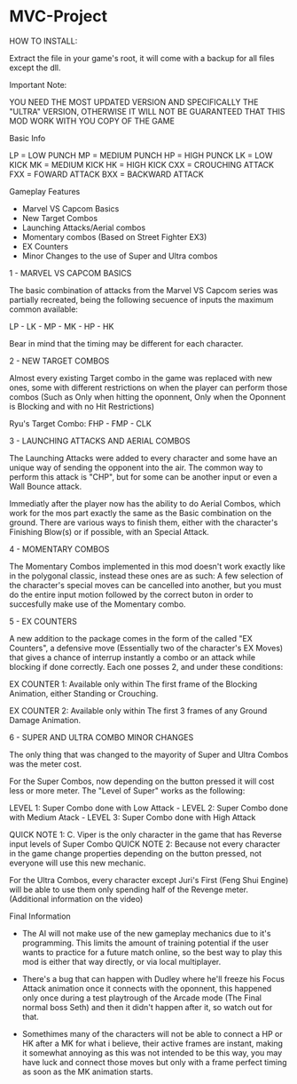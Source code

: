 # MVC-Project


HOW TO INSTALL:

Extract the file in your game's root, it will come with a backup for all files except the dll.



Important Note:

YOU NEED THE MOST UPDATED VERSION AND SPECIFICALLY THE "ULTRA" VERSION, OTHERWISE IT WILL NOT BE GUARANTEED THAT THIS MOD WORK WITH YOU COPY OF THE GAME



Basic Info

LP = LOW PUNCH
MP = MEDIUM PUNCH
HP = HIGH PUNCK
LK = LOW KICK
MK = MEDIUM KICK
HK = HIGH KICK
CXX = CROUCHING ATTACK
FXX = FOWARD ATTACK
BXX = BACKWARD ATTACK



Gameplay Features

- Marvel VS Capcom Basics
- New Target Combos
- Launching Attacks/Aerial combos
- Momentary combos (Based on Street Fighter EX3)
- EX Counters
- Minor Changes to the use of Super and Ultra combos




1 - MARVEL VS CAPCOM BASICS


The basic combination of attacks from the Marvel VS Capcom series was partially recreated, being the following secuence of inputs the maximum common available:

LP - LK - MP - MK - HP - HK

Bear in mind that the timing may be different for each character.



2 - NEW TARGET COMBOS


Almost every existing Target combo in the game was replaced with new ones, some with different restrictions on when the player can perform those combos
(Such as Only when hitting the oponnent, Only when the Oponnent is Blocking and with no Hit Restrictions)

Ryu's Target Combo: FHP - FMP - CLK



3 - LAUNCHING ATTACKS AND AERIAL COMBOS


The Launching Attacks were added to every character and some have an unique way of sending the opponent into the air. The common way to perform this attack is "CHP", but for some can be another input or even a Wall Bounce attack.

Immediatly after the player now has the ability to do Aerial Combos, which work for the mos part exactly the same as the Basic combination on the ground.
There are various ways to finish them, either with the character's Finishing Blow(s) or if possible, with an Special Attack.



4 - MOMENTARY COMBOS


The Momentary Combos implemented in this mod doesn't work exactly like in the polygonal classic, instead these ones are as such:
A few selection of the character's special moves can be cancelled into another, but you must do the entire input motion followed by the correct buton in order to succesfully make use of the Momentary combo.



5 - EX COUNTERS


A new addition to the package comes in the form of the called "EX Counters", a defensive move (Essentially two of the character's EX Moves) that gives a chance
of interrup instantly a combo or an attack while blocking if done correctly. Each one posses 2, and under these conditions:

EX COUNTER 1: Available only within The first frame of the Blocking Animation, either Standing or Crouching.

EX COUNTER 2: Available only within The first 3 frames of any Ground Damage Animation.



6 - SUPER AND ULTRA COMBO MINOR CHANGES


The only thing that was changed to the mayority of Super and Ultra Combos was the meter cost.


For the Super Combos, now depending on the button pressed it will cost less or more meter. The "Level of Super" works as the following:

LEVEL 1: Super Combo done with Low Attack - LEVEL 2: Super Combo done with Medium Atack - LEVEL 3: Super Combo done with High Attack

QUICK NOTE 1: C. Viper is the only character in the game that has Reverse input levels of Super Combo
QUICK NOTE 2: Because not every character in the game change properties depending on the button pressed, not everyone will use this new mechanic.


For the Ultra Combos, every character except Juri's First (Feng Shui Engine) will be able to use them only spending half of the Revenge meter. (Additional information on the video)



Final Information


- The AI will not make use of the new gameplay mechanics due to it's programming. This limits the amount of training potential if the user wants to practice for a future match online, so the best way to play this mod is either that way directly, or via local multiplayer.

- There's a bug that can happen with Dudley where he'll freeze his Focus Attack animation once it connects with the oponnent, this happened only once during a test playtrough of the Arcade mode (The Final normal boss Seth) and then it didn't happen after it, so watch out for that.

- Somethimes many of the characters will not be able to connect a HP or HK after a MK for what i believe, their active frames are instant, making it somewhat annoying as this was not intended to be this way, you may have luck and connect those moves but only with a frame perfect timing as soon as the MK animation starts.

